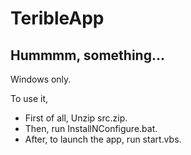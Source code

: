 # TeribleApp
## Hummmm, something...

Windows only.

To use it,
* First of all, Unzip src.zip.
* Then, run InstallNConfigure.bat.
* After, to launch the app, run start.vbs.
